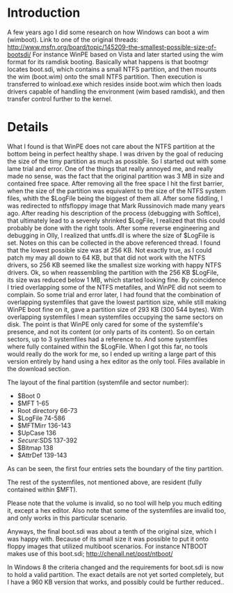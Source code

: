 # Introduction #

A few years ago I did some research on how Windows can boot a wim (wimboot). Link to one  of the original threads: http://www.msfn.org/board/topic/145209-the-smallest-possible-size-of-bootsdi/ For instance WinPE based on Vista and later started using the wim format for its ramdisk booting. Basically what happens is that bootmgr locates boot.sdi, which contains a small NTFS partition, and then mounts the wim (boot.wim) onto the small NTFS partition. Then execution is transferred to winload.exe which resides inside boot.wim which then loads drivers capable of handling the environment (wim based ramdisk), and then transfer control further to the kernel.


# Details #

What I found is that WinPE does not care about the NTFS partition at the bottom being in perfect healthy shape. I was driven by the goal of reducing the size of the timy partition as much as possible. So I started out with some lame trial and error. One of the things that really annoyed me, and really made no sense, was the fact that the original partition was 3 MB in size and contained free space. After removing all the free space I hit the first barrier, when the size of the partition was equivalent to the size of the NTFS system files, whith the $LogFile being the biggest of them all. After some fiddling, I was redirected to ntfsfloppy image that Mark Russinovich made many years ago. After reading his description of the process (debugging with SoftIce), that ultimately lead to a severely shrinked $LogFile, I realized that this could probably be done with the right tools. After some reverse engineering and debugging in Olly, I realized that untfs.dll is where the size of $LogFile is set. Notes on this can be collected in the above referenced thread. I found that the lowest possible size was at 256 KB. Not exactly true, as I could patch my may all down to 64 KB, but that did not work with the NTFS drivers, so 256 KB seemed like the smallest size working with happy NTFS drivers. Ok, so when reassembling the partition with the 256 KB $LogFile, its size was reduced below 1 MB, which started looking fine. By coincidence I tried overlapping some of the NTFS metafiles, and WinPE did not seem to complain. So some trial and error later, I had found that the combination of overlapping systemfiles that gave the lowest partition size, while still making WinPE boot fine on it, gave a partition size of 293 KB (300 544 bytes). With overlapping systemfiles I mean systemfiles occupying the same sectors on disk. The point is that WinPE only cared for some of the systemfile's presence, and not its content (or only parts of its content). So on certain sectors, up to 3 systemfiles had a reference to. And some systemfiles where fully contained within the $LogFile. When I got this far, no tools would really do the work for me, so I ended up writing a large part of this version entirely by hand using a hex editor as the only tool. Files available in the download section.

The layout of the final partition (systemfile and sector number):
  * $Boot 0
  * $MFT 1-65
  * Root directory 66-73
  * $LogFile 74-586
  * $MFTMirr 136-143
  * $UpCase 136
  * $Secure:$SDS 137-392
  * $Bitmap 138
  * $AttrDef 139-143

As can be seen, the first four entries sets the boundary of the tiny partition.

The rest of the systemfiles, not mentioned above, are resident (fully contained within $MFT).

Please note that the volume is invalid, so no tool will help you much editing it, except a hex editor. Also note that some of the systemfiles are invalid too, and only works in this particular scenario.

Anyways, the final boot.sdi was about a tenth of the original size, which I was happy with. Because of its small size it was possible to put it onto floppy images that utilized multiboot scenarios. For instance NTBOOT makes use of this boot.sdi; http://chenall.net/post/ntboot/

In Windows 8 the criteria changed and the requirements for boot.sdi is now to hold a valid partition. The exact details are not yet sorted completely, but I have a 960 KB version that works, and possibly could be further reduced..